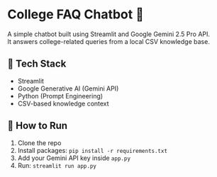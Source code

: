 # College FAQ Chatbot 🤖

A simple chatbot built using Streamlit and Google Gemini 2.5 Pro API.  
It answers college-related queries from a local CSV knowledge base.

## 🔧 Tech Stack
- Streamlit
- Google Generative AI (Gemini API)
- Python (Prompt Engineering)
- CSV-based knowledge context

## 🚀 How to Run
1. Clone the repo
2. Install packages: `pip install -r requirements.txt`
3. Add your Gemini API key inside `app.py`
4. Run: `streamlit run app.py`
